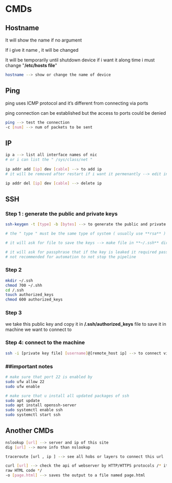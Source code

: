 # CMDs

## Hostname

It will show the name if no argument 

If i give it name ,  it will be changed 

It will be temporarily until shutdown device if i want it along time
i must change "**/etc/hosts file**" 

```bash
hostname --> show or change the name of device
```

## Ping

ping uses ICMP protocol and it’s different from connecting via ports 

ping connection can be established but the access to ports could be denied  

```bash
ping --> test the connection 
-c [num] --> num of packets to be sent
```

## IP

```bash
ip a --> list all interface names of nic 
# or i can list the " /sys/class/net "
 
ip addr add [ip] dev [cable] --> to add ip 
# it will be removed after restart if i want it permenantly --> edit in /etc/netplan file 

ip addr del [ip] dev [cable] --> delete ip 
```

## SSH

### Step 1 : generate the public and private keys

```bash
ssh-keygen -t [type] -b [bytes] --> to generate the public and private keys

# the " type " must be the same type of system ( usually use **rsa** )

# it will ask for file to save the keys --> make file in **~/.ssh** dir

# it will ask for passphrase that if the key is leaked it required password 
# not recommended for automation to not stop the pipeline
```

### Step 2

```bash
mkdir ~/.ssh
chmod 700 ~/.shh
cd /.ssh
touch authorized_keys 
chmod 600 authorized_keys
```

### Step 3

we take this public key and copy it in **/.ssh/authorized_keys** file to save it in machine 
we want to connect to 

### Step 4: connect to the machine

```bash
ssh -i [private key file] [username]@[remote_host ip] --> to connect via ssh
```

### ##important notes

```bash
# make sure that port 22 is enabled by 
sudo ufw allow 22
sudo ufw enable

# make sure that u install all updated packages of ssh
sudo apt update
sudo apt install openssh-server
sudo systemctl enable ssh
sudo systemctl start ssh

```

## Another CMDs

```bash
nslookup [url] --> server and ip of this site 
dig [url] --> more info than nslookup

traceroute [url , ip ] --> see all hobs or layers to connect this url 

curl [url] --> check the api of webserver by HTTP/HTTPS protocols /* it will show the 
raw HTML code */
-o [page.html] --> saves the output to a file named page.html

```
